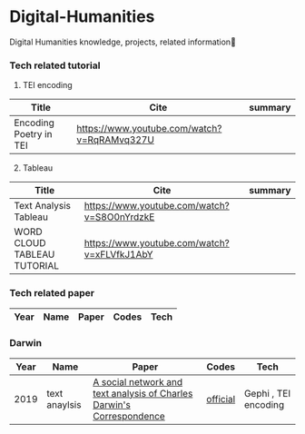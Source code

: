 # Digital-Humanities
Digital Humanities knowledge, projects, related information🦊

### Tech related tutorial
1. TEI encoding

| Title                     | Cite                                                      | summary    |
| ---- | ------------------------ | ------------------------------------------------------------ | 
|Encoding Poetry in TEI |  https://www.youtube.com/watch?v=RqRAMvq327U | 

2. Tableau



| Title                     | Cite                                                      | summary    | 
| ---- | ------------------------ | ------------------------------------------------------------ | 
| Text Analysis Tableau | https://www.youtube.com/watch?v=S8O0nYrdzkE | 
| WORD CLOUD TABLEAU TUTORIAL | https://www.youtube.com/watch?v=xFLVfkJ1AbY | 

### Tech related paper
| Year | Name                     | Paper                                                        | Codes    | Tech  |
| ---- | ------------------------ | ------------------------------------------------------------ | ------------------------------------------------------------ | ------------------------ |


### Darwin
| Year | Name                     | Paper                                                        | Codes    | Tech  |
| ---- | ------------------------ | ------------------------------------------------------------ | ------------------------------------------------------------ | ------------------------ |
| 2019 | text anaylsis           | [A social network and text analysis of Charles Darwin's Correspondence ](https://atrium.lib.uoguelph.ca/xmlui/handle/10214/16085) | [official](https://github.com/amirbar/speech2gesture)        | Gephi , TEI encoding |
